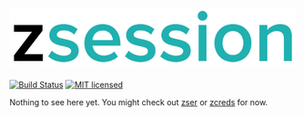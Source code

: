 # ![zsession][zsession-logo-image]

[![Build Status][build-image]][build-link]
[![MIT licensed][license-image]][license-link]

[zsession-logo-image]: https://raw.githubusercontent.com/zcred/logos/master/zsession-logo-md.png
[build-image]: https://secure.travis-ci.org/zcred/zsession.svg?branch=master
[build-link]: http://travis-ci.org/zcred/zsession
[license-image]: https://img.shields.io/badge/license-MIT-blue.svg
[license-link]: https://github.com/zcred/zsession/blob/master/LICENSE.txt

Nothing to see here yet. You might check out [zser] or [zcreds] for now.

[zser]: https://github.com/zcred/zser
[zcreds]: https://github.com/zcred/zcred
